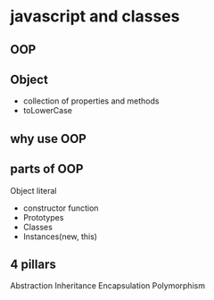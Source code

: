 # javascript and classes 

 ## OOP 

 ## Object 
 - collection of properties and methods 
 - toLowerCase 

 ## why use OOP 

 ## parts of OOP 
 Object literal 

- constructor function 
- Prototypes 
- Classes 
- Instances(new, this)

## 4 pillars
Abstraction 
Inheritance 
Encapsulation 
Polymorphism 


